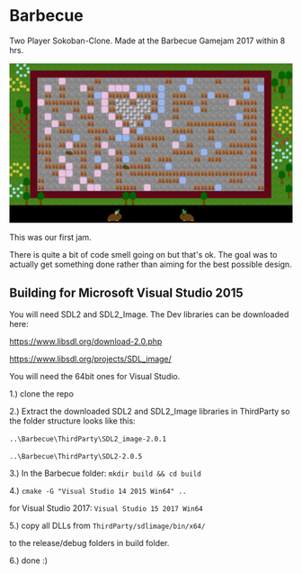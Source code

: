# Barbecue
Two Player Sokoban-Clone. Made at the Barbecue Gamejam 2017 within 8 hrs.

![alt text](https://github.com/michaeleggers/Barbecue/blob/master/readmeassets/bbq.png "gameplay")

This was our first jam.

There is quite a bit of code smell going on but that's ok. The goal was to actually get something done rather than aiming for the best possible design.

## Building for Microsoft Visual Studio 2015

You will need SDL2 and SDL2_Image. The Dev libraries can be downloaded here:

https://www.libsdl.org/download-2.0.php

https://www.libsdl.org/projects/SDL_image/

You will need the 64bit ones for Visual Studio.

1.) clone the repo

2.) Extract the downloaded SDL2 and SDL2_Image libraries in ThirdParty so the folder structure looks like this:

`..\Barbecue\ThirdParty\SDL2_image-2.0.1`

`..\Barbecue\ThirdParty\SDL2-2.0.5`


3.) In the Barbecue folder: `mkdir build && cd build`

4.) `cmake -G "Visual Studio 14 2015 Win64" ..`

for Visual Studio 2017: `Visual Studio 15 2017 Win64`

5.) copy all DLLs from `ThirdParty/sdlimage/bin/x64/`

to the release/debug folders in build folder.

6.) done :)

